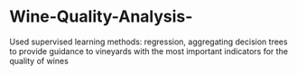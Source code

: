# Wine-Quality-Analysis-
Used supervised learning methods: regression, aggregating decision trees to provide guidance to vineyards with the most important indicators for the quality of wines
